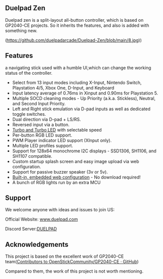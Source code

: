## **Duelpad Zen**

Duelpad zen is a split-layout all-button controller, which is based on GP2040-CE projects. So it inherits the features, and also is added with something new.

(https://github.com/duelpadarcade/Duelpad-Zen/blob/main/8.jpg))





## **Features**

a navigating stick used with a humble UI,which can change the working status of the controller.

- Select from 13 input modes including X-Input, Nintendo Switch, Playstation 4/5, Xbox One, D-Input, and Keyboard
- Input latency average of 0.76ms in Xinput and 0.90ms for Playstation 5.
- Multiple SOCD cleaning modes - Up Priority (a.k.a. Stickless), Neutral, and Second Input Priority.
- Left and Right stick emulation via D-pad inputs as well as dedicated toggle switches.
- Dual direction via D-pad + LS/RS.
- Reversed input via a button.
- [Turbo and Turbo LED](https://gp2040-ce.info/add-ons/turbo) with selectable speed
- Per-button RGB LED support.
- PWM Player indicator LED support (XInput only).
- Multiple LED profiles support.
- Support for 128x64 monochrome I2C displays - SSD1306, SH1106, and SH1107 compatible.
- Custom startup splash screen and easy image upload via web configuration.
- Support for passive buzzer speaker (3v or 5v).
- [Built-in, embedded web configuration](https://gp2040-ce.info/web-configurator) - No download required!
- A bunch of RGB lights run by an extra MCU



## Support

We welcome anyone with ideas and issues to join US:

Official Website: www.duelpad.com

Discord Server:[DUELPAD](https://discord.gg/BXeWntUJ8B)





## Acknowledgements

This project is based on the excellent work of GP2040-CE team([Contributors to OpenStickCommunity/GP2040-CE · GitHub](https://github.com/OpenStickCommunity/GP2040-CE/graphs/contributors))

Compared to them, the work of this project is not worth mentioning.
































